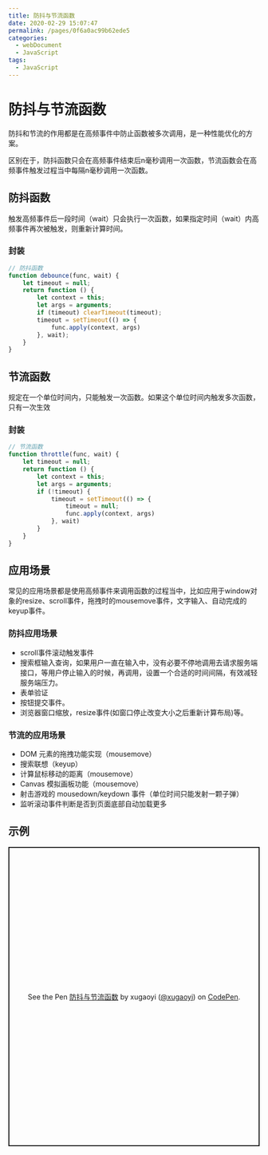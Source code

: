 ```yaml
---
title: 防抖与节流函数
date: 2020-02-29 15:07:47
permalink: /pages/0f6a0ac99b62ede5
categories: 
  - webDocument
  - JavaScript
tags: 
  - JavaScript
---
```

# 防抖与节流函数

防抖和节流的作用都是在高频事件中防止函数被多次调用，是一种性能优化的方案。

区别在于，防抖函数只会在高频事件结束后n毫秒调用一次函数，节流函数会在高频事件触发过程当中每隔n毫秒调用一次函数。

<!-- more -->

## 防抖函数

触发高频事件后一段时间（wait）只会执行一次函数，如果指定时间（wait）内高频事件再次被触发，则重新计算时间。

### 封装

```js
// 防抖函数
function debounce(func, wait) {
    let timeout = null;
    return function () {
        let context = this;
        let args = arguments;
        if (timeout) clearTimeout(timeout);
        timeout = setTimeout(() => {
            func.apply(context, args)
        }, wait);
    }
}
```



## 节流函数

规定在一个单位时间内，只能触发一次函数。如果这个单位时间内触发多次函数，只有一次生效

### 封装

```js
// 节流函数
function throttle(func, wait) {
    let timeout = null;
    return function () {
        let context = this;
        let args = arguments;
        if (!timeout) {
            timeout = setTimeout(() => {
                timeout = null;
                func.apply(context, args)
            }, wait)
        }
    }
}
```





## 应用场景

常见的应用场景都是使用高频事件来调用函数的过程当中，比如应用于window对象的resize、scroll事件，拖拽时的mousemove事件，文字输入、自动完成的keyup事件。

### 防抖应用场景

- scroll事件滚动触发事件
- 搜索框输入查询，如果用户一直在输入中，没有必要不停地调用去请求服务端接口，等用户停止输入的时候，再调用，设置一个合适的时间间隔，有效减轻服务端压力。
- 表单验证
- 按钮提交事件。
- 浏览器窗口缩放，resize事件(如窗口停止改变大小之后重新计算布局)等。

### 节流的应用场景

- DOM 元素的拖拽功能实现（mousemove）
- 搜索联想（keyup）
- 计算鼠标移动的距离（mousemove）
- Canvas 模拟画板功能（mousemove）
- 射击游戏的 mousedown/keydown 事件（单位时间只能发射一颗子弹）
- 监听滚动事件判断是否到页面底部自动加载更多



## 示例

<p class="codepen" data-height="600" data-theme-id="light" data-default-tab="result" data-user="xugaoyi" data-slug-hash="QWbgLMP" style="height: 600px; box-sizing: border-box; display: flex; align-items: center; justify-content: center; border: 2px solid; margin: 1em 0; padding: 1em;" data-pen-title="防抖与节流函数">
  <span>See the Pen <a href="https://codepen.io/xugaoyi/pen/QWbgLMP">
  防抖与节流函数</a> by xugaoyi (<a href="https://codepen.io/xugaoyi">@xugaoyi</a>)
  on <a href="https://codepen.io">CodePen</a>.</span>
</p>
<script async src="https://static.codepen.io/assets/embed/ei.js"></script>
